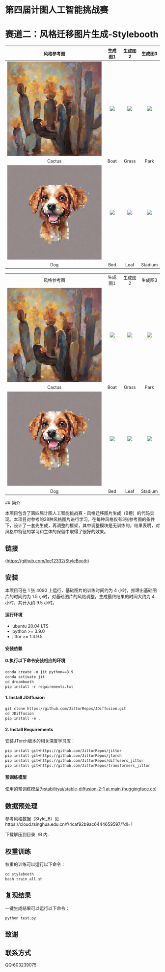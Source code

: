 # 第四届计图人工智能挑战赛

# 赛道二：风格迁移图片生成-Stylebooth



|风格参考图 | 生成图1 | 生成图2 | 生成图3|
|:--------: | :-----:|:-----:|:-----:|
<img src="./example_image/Cactus.png"/> | <img src="./example_image/Boat.png"/>|<img src="./example_image/Grass.png"/>|<img src="./example_image/Park.png"/>
Cactus|Boat|Grass|Park
<img src="./example_image/Dog.png">|<img src="./example_image/Bed.png"/>|<img src="./example_image/Leaf.png"/>|<img src="./example_image/Stadium.png"/>
Dog|Bed|Leaf|Stadium

<table>
    <tr>
         <td ><center>风格参考图</center></td>
         <td ><center>生成图1</center></td>
         <td ><center>生成图2</center></td>
         <td ><center>生成图3</center></td>
    </tr>
    <tr>
         <td ><center><img src="./example_image/Cactus.png"/></center></td>
         <td ><center><img src="./example_image/Boat.png"/></center></td>
         <td ><center><img src="./example_image/Grass.png"/></center></td>
         <td ><center><img src="./example_image/Park.png"/></center></td>
    </tr>
    <tr>
         <td ><center>Cactus</center></td>
         <td ><center>Boat</center></td>
         <td ><center>Grass</center></td>
         <td ><center>Park</center></td>
    </tr>
    <tr>
         <td ><center><img src="./example_image/Dog.png"/></center></td>
         <td ><center><img src="./example_image/Bed.png"/></center></td>
         <td ><center><img src="./example_image/Leaf.png"/></center></td>
         <td ><center><img src="./example_image/Stadium.png"/></center></td>
    </tr>
    <tr>
         <td ><center>Dog</center></td>
         <td ><center>Bed</center></td>
         <td ><center>Leaf</center></td>
         <td ><center>Stadium</center></td>
    </tr>
</table>
​                  
## 简介

本项目包含了第四届计图人工智能挑战赛 - 风格迁移图片生成（B榜）的代码实现。本项目对参考的28种风格图片进行学习，在每种风格仅有3张参考图的条件下，设计了一套先生成，再调整的框架，其中调整模块是无训练的。结果表明，对风格中特征的学习和主体的保留中取得了很好的效果。

## 链接
(https://github.com/lee12332/StyleBooth)


## 安装 

本项目可在 1 张 4090 上运行，基础图片的训练时间约为 4 小时，推理出基础图片的时间约为 1.5 小时，对基础图片的风格调整，生成最终结果的时间大约为 4 小时，共计大约 9.5 小时。

#### 运行环境
- ubuntu 20.04 LTS
- python >= 3.9.0
- jittor >= 1.3.9.5

#### 安装依赖

#### 0.执行以下命令安装相应的环境

```
conda create -n jit python==3.9
conda activate jit
cd dreambooth
pip install -r requirements.txt
```

#### 1. Install JDiffusion

```
git clone https://github.com/JittorRepos/JDiffusion.git
cd JDiffusion
pip install -e .
```

#### 2. Install Requirements

安装JTorch版本的相关深度学习库：

```
pip install git+https://github.com/JittorRepos/jittor
pip install git+https://github.com/JittorRepos/jtorch
pip install git+https://github.com/JittorRepos/diffusers_jittor
pip install git+https://github.com/JittorRepos/transformers_jittor
```
#### 预训练模型

使用的预训练模型为[stabilityai/stable-diffusion-2-1 at main (huggingface.co)](https://huggingface.co/stabilityai/stable-diffusion-2-1/tree/main)

## 数据预处理
参考风格数据（Style_B）见https://cloud.tsinghua.edu.cn/f/4caf92b9ac6444659597/?dl=1

下载解压到目录 ./B 内.

## 权重训练
权重的训练可以运行以下命令：
```
cd stylebooth
bash train_all.sh
```
## 复现结果
一键生成结果可以运行以下命令：
```
python test.py
```

## 致谢



## 联系方式

QQ:603239075
